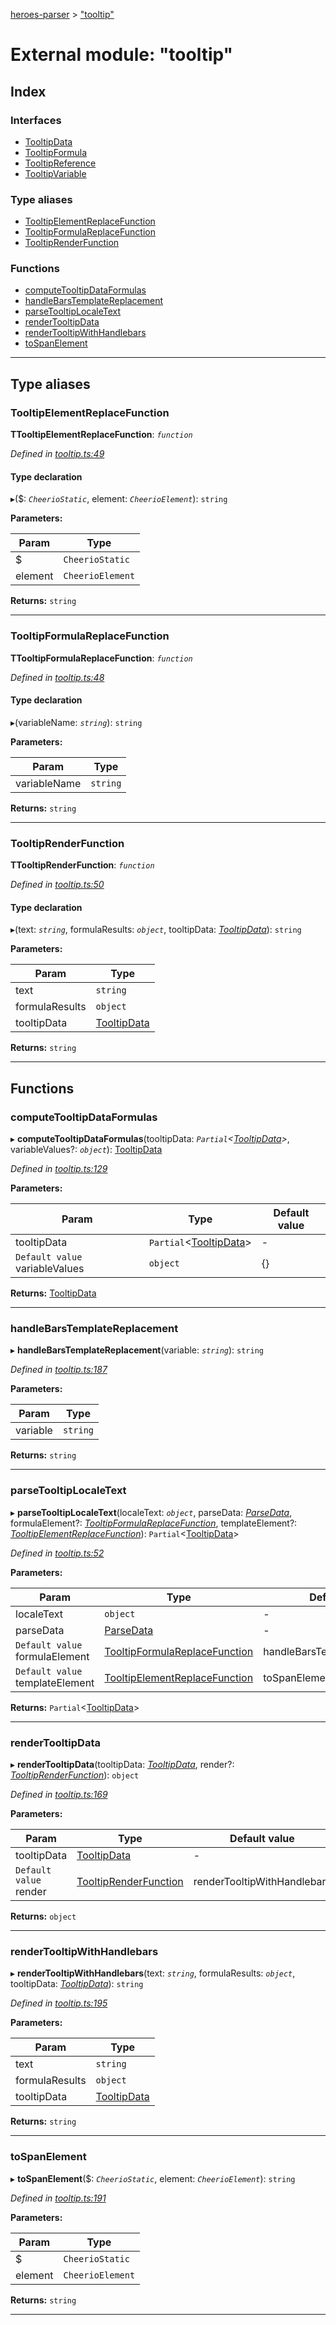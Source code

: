 [heroes-parser](../README.md) > ["tooltip"](../modules/_tooltip_.md)

# External module: "tooltip"

## Index

### Interfaces

* [TooltipData](../interfaces/_tooltip_.tooltipdata.md)
* [TooltipFormula](../interfaces/_tooltip_.tooltipformula.md)
* [TooltipReference](../interfaces/_tooltip_.tooltipreference.md)
* [TooltipVariable](../interfaces/_tooltip_.tooltipvariable.md)

### Type aliases

* [TooltipElementReplaceFunction](_tooltip_.md#tooltipelementreplacefunction)
* [TooltipFormulaReplaceFunction](_tooltip_.md#tooltipformulareplacefunction)
* [TooltipRenderFunction](_tooltip_.md#tooltiprenderfunction)

### Functions

* [computeTooltipDataFormulas](_tooltip_.md#computetooltipdataformulas)
* [handleBarsTemplateReplacement](_tooltip_.md#handlebarstemplatereplacement)
* [parseTooltipLocaleText](_tooltip_.md#parsetooltiplocaletext)
* [renderTooltipData](_tooltip_.md#rendertooltipdata)
* [renderTooltipWithHandlebars](_tooltip_.md#rendertooltipwithhandlebars)
* [toSpanElement](_tooltip_.md#tospanelement)

---

## Type aliases

<a id="tooltipelementreplacefunction"></a>

###  TooltipElementReplaceFunction

**ΤTooltipElementReplaceFunction**: *`function`*

*Defined in [tooltip.ts:49](https://github.com/joeistas/heroes-parser/blob/3b278f6/src/tooltip.ts#L49)*

#### Type declaration
▸($: *`CheerioStatic`*, element: *`CheerioElement`*): `string`

**Parameters:**

| Param | Type |
| ------ | ------ |
| $ | `CheerioStatic` |
| element | `CheerioElement` |

**Returns:** `string`

___
<a id="tooltipformulareplacefunction"></a>

###  TooltipFormulaReplaceFunction

**ΤTooltipFormulaReplaceFunction**: *`function`*

*Defined in [tooltip.ts:48](https://github.com/joeistas/heroes-parser/blob/3b278f6/src/tooltip.ts#L48)*

#### Type declaration
▸(variableName: *`string`*): `string`

**Parameters:**

| Param | Type |
| ------ | ------ |
| variableName | `string` |

**Returns:** `string`

___
<a id="tooltiprenderfunction"></a>

###  TooltipRenderFunction

**ΤTooltipRenderFunction**: *`function`*

*Defined in [tooltip.ts:50](https://github.com/joeistas/heroes-parser/blob/3b278f6/src/tooltip.ts#L50)*

#### Type declaration
▸(text: *`string`*, formulaResults: *`object`*, tooltipData: *[TooltipData](../interfaces/_tooltip_.tooltipdata.md)*): `string`

**Parameters:**

| Param | Type |
| ------ | ------ |
| text | `string` |
| formulaResults | `object` |
| tooltipData | [TooltipData](../interfaces/_tooltip_.tooltipdata.md) |

**Returns:** `string`

___

## Functions

<a id="computetooltipdataformulas"></a>

###  computeTooltipDataFormulas

▸ **computeTooltipDataFormulas**(tooltipData: *`Partial`<[TooltipData](../interfaces/_tooltip_.tooltipdata.md)>*, variableValues?: *`object`*): [TooltipData](../interfaces/_tooltip_.tooltipdata.md)

*Defined in [tooltip.ts:129](https://github.com/joeistas/heroes-parser/blob/3b278f6/src/tooltip.ts#L129)*

**Parameters:**

| Param | Type | Default value |
| ------ | ------ | ------ |
| tooltipData | `Partial`<[TooltipData](../interfaces/_tooltip_.tooltipdata.md)> | - |
| `Default value` variableValues | `object` |  {} |

**Returns:** [TooltipData](../interfaces/_tooltip_.tooltipdata.md)

___
<a id="handlebarstemplatereplacement"></a>

###  handleBarsTemplateReplacement

▸ **handleBarsTemplateReplacement**(variable: *`string`*): `string`

*Defined in [tooltip.ts:187](https://github.com/joeistas/heroes-parser/blob/3b278f6/src/tooltip.ts#L187)*

**Parameters:**

| Param | Type |
| ------ | ------ |
| variable | `string` |

**Returns:** `string`

___
<a id="parsetooltiplocaletext"></a>

###  parseTooltipLocaleText

▸ **parseTooltipLocaleText**(localeText: *`object`*, parseData: *[ParseData](../interfaces/_parse_data_.parsedata.md)*, formulaElement?: *[TooltipFormulaReplaceFunction](_tooltip_.md#tooltipformulareplacefunction)*, templateElement?: *[TooltipElementReplaceFunction](_tooltip_.md#tooltipelementreplacefunction)*): `Partial`<[TooltipData](../interfaces/_tooltip_.tooltipdata.md)>

*Defined in [tooltip.ts:52](https://github.com/joeistas/heroes-parser/blob/3b278f6/src/tooltip.ts#L52)*

**Parameters:**

| Param | Type | Default value |
| ------ | ------ | ------ |
| localeText | `object` | - |
| parseData | [ParseData](../interfaces/_parse_data_.parsedata.md) | - |
| `Default value` formulaElement | [TooltipFormulaReplaceFunction](_tooltip_.md#tooltipformulareplacefunction) |  handleBarsTemplateReplacement |
| `Default value` templateElement | [TooltipElementReplaceFunction](_tooltip_.md#tooltipelementreplacefunction) |  toSpanElement |

**Returns:** `Partial`<[TooltipData](../interfaces/_tooltip_.tooltipdata.md)>

___
<a id="rendertooltipdata"></a>

###  renderTooltipData

▸ **renderTooltipData**(tooltipData: *[TooltipData](../interfaces/_tooltip_.tooltipdata.md)*, render?: *[TooltipRenderFunction](_tooltip_.md#tooltiprenderfunction)*): `object`

*Defined in [tooltip.ts:169](https://github.com/joeistas/heroes-parser/blob/3b278f6/src/tooltip.ts#L169)*

**Parameters:**

| Param | Type | Default value |
| ------ | ------ | ------ |
| tooltipData | [TooltipData](../interfaces/_tooltip_.tooltipdata.md) | - |
| `Default value` render | [TooltipRenderFunction](_tooltip_.md#tooltiprenderfunction) |  renderTooltipWithHandlebars |

**Returns:** `object`

___
<a id="rendertooltipwithhandlebars"></a>

###  renderTooltipWithHandlebars

▸ **renderTooltipWithHandlebars**(text: *`string`*, formulaResults: *`object`*, tooltipData: *[TooltipData](../interfaces/_tooltip_.tooltipdata.md)*): `string`

*Defined in [tooltip.ts:195](https://github.com/joeistas/heroes-parser/blob/3b278f6/src/tooltip.ts#L195)*

**Parameters:**

| Param | Type |
| ------ | ------ |
| text | `string` |
| formulaResults | `object` |
| tooltipData | [TooltipData](../interfaces/_tooltip_.tooltipdata.md) |

**Returns:** `string`

___
<a id="tospanelement"></a>

###  toSpanElement

▸ **toSpanElement**($: *`CheerioStatic`*, element: *`CheerioElement`*): `string`

*Defined in [tooltip.ts:191](https://github.com/joeistas/heroes-parser/blob/3b278f6/src/tooltip.ts#L191)*

**Parameters:**

| Param | Type |
| ------ | ------ |
| $ | `CheerioStatic` |
| element | `CheerioElement` |

**Returns:** `string`

___

